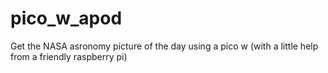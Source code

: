 # pico_w_apod
Get the NASA asronomy picture of the day using a pico w (with a little help from a friendly raspberry pi)

